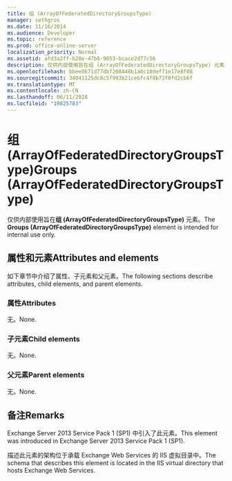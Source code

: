 ```yaml
---
title: 组 (ArrayOfFederatedDirectoryGroupsType)
manager: sethgros
ms.date: 11/16/2014
ms.audience: Developer
ms.topic: reference
ms.prod: office-online-server
localization_priority: Normal
ms.assetid: afd3a2ff-b20e-47b8-9053-bcace2d77c56
description: 仅供内部使用旨在组 (ArrayOfFederatedDirectoryGroupsType) 元素。
ms.openlocfilehash: bbee0671d77dbf208448b1a0c10def71e17e8f08
ms.sourcegitcommit: 34041125dc8c5f993b21cebfc4f8b72f0fd2cb6f
ms.translationtype: MT
ms.contentlocale: zh-CN
ms.lasthandoff: 06/11/2018
ms.locfileid: "19825783"
---
```

# <a name="groups-arrayoffederateddirectorygroupstype"></a><span data-ttu-id="481ff-103">组 (ArrayOfFederatedDirectoryGroupsType)</span><span class="sxs-lookup"><span data-stu-id="481ff-103">Groups (ArrayOfFederatedDirectoryGroupsType)</span></span>

<span data-ttu-id="481ff-104">仅供内部使用旨在**组 (ArrayOfFederatedDirectoryGroupsType)** 元素。</span><span class="sxs-lookup"><span data-stu-id="481ff-104">The **Groups (ArrayOfFederatedDirectoryGroupsType)** element is intended for internal use only.</span></span> 

## <a name="attributes-and-elements"></a><span data-ttu-id="481ff-105">属性和元素</span><span class="sxs-lookup"><span data-stu-id="481ff-105">Attributes and elements</span></span>

<span data-ttu-id="481ff-106">如下章节中介绍了属性、子元素和父元素。</span><span class="sxs-lookup"><span data-stu-id="481ff-106">The following sections describe attributes, child elements, and parent elements.</span></span>
  
### <a name="attributes"></a><span data-ttu-id="481ff-107">属性</span><span class="sxs-lookup"><span data-stu-id="481ff-107">Attributes</span></span>

<span data-ttu-id="481ff-108">无。</span><span class="sxs-lookup"><span data-stu-id="481ff-108">None.</span></span>
  
### <a name="child-elements"></a><span data-ttu-id="481ff-109">子元素</span><span class="sxs-lookup"><span data-stu-id="481ff-109">Child elements</span></span>

<span data-ttu-id="481ff-110">无。</span><span class="sxs-lookup"><span data-stu-id="481ff-110">None.</span></span>
  
### <a name="parent-elements"></a><span data-ttu-id="481ff-111">父元素</span><span class="sxs-lookup"><span data-stu-id="481ff-111">Parent elements</span></span>

<span data-ttu-id="481ff-112">无。</span><span class="sxs-lookup"><span data-stu-id="481ff-112">None.</span></span>
  
## <a name="remarks"></a><span data-ttu-id="481ff-113">备注</span><span class="sxs-lookup"><span data-stu-id="481ff-113">Remarks</span></span>

<span data-ttu-id="481ff-114">Exchange Server 2013 Service Pack 1 (SP1) 中引入了此元素。</span><span class="sxs-lookup"><span data-stu-id="481ff-114">This element was introduced in Exchange Server 2013 Service Pack 1 (SP1).</span></span>
  
<span data-ttu-id="481ff-115">描述此元素的架构位于承载 Exchange Web Services 的 IIS 虚拟目录中。</span><span class="sxs-lookup"><span data-stu-id="481ff-115">The schema that describes this element is located in the IIS virtual directory that hosts Exchange Web Services.</span></span>
  

